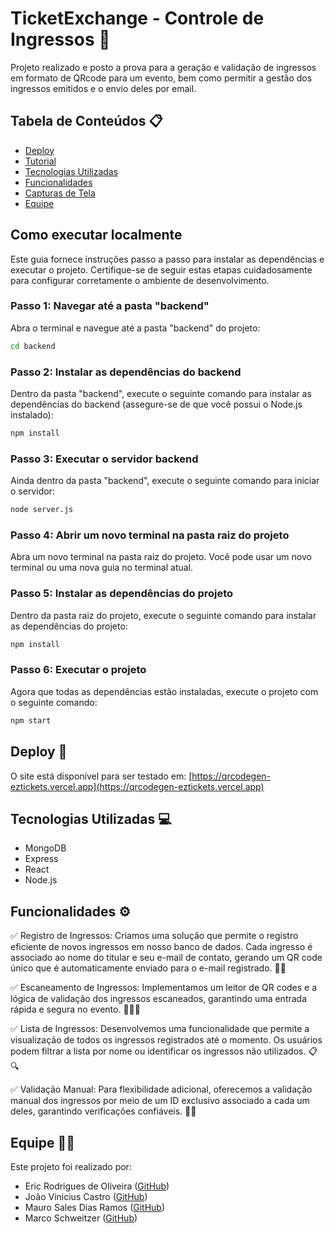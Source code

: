 # TicketExchange - Controle de Ingressos 🎫

Projeto realizado e posto a prova para a geração e validação de ingressos em formato de QRcode para um evento, bem como permitir a gestão dos ingressos emitidos e o envio deles por email.

## Tabela de Conteúdos 📋

- [Deploy](#deploy)
- [Tutorial](#como-executar-localmente)
- [Tecnologias Utilizadas](#tecnologias-utilizadas)
- [Funcionalidades](#funcionalidades)
- [Capturas de Tela](#capturas-de-tela)
- [Equipe](#equipe)

## Como executar localmente 

Este guia fornece instruções passo a passo para instalar as dependências e executar o projeto. Certifique-se de seguir estas etapas cuidadosamente para configurar corretamente o ambiente de desenvolvimento.

### Passo 1: Navegar até a pasta "backend"

Abra o terminal e navegue até a pasta "backend" do projeto:

```bash
cd backend
```

### Passo 2: Instalar as dependências do backend

Dentro da pasta "backend", execute o seguinte comando para instalar as dependências do backend (assegure-se de que você possui o Node.js instalado):

```bash
npm install
```


### Passo 3: Executar o servidor backend
Ainda dentro da pasta "backend", execute o seguinte comando para iniciar o servidor:

```bash
node server.js
```

### Passo 4: Abrir um novo terminal na pasta raiz do projeto
Abra um novo terminal na pasta raiz do projeto. Você pode usar um novo terminal ou uma nova guia no terminal atual.

### Passo 5: Instalar as dependências do projeto
Dentro da pasta raiz do projeto, execute o seguinte comando para instalar as dependências do projeto:

```bash
npm install
```

### Passo 6: Executar o projeto
Agora que todas as dependências estão instaladas, execute o projeto com o seguinte comando:

```bash
npm start
```

## Deploy 🚀

O site está disponível para ser testado em: [https://qrcodegen-eztickets.vercel.app](https://qrcodegen-eztickets.vercel.app)

## Tecnologias Utilizadas 💻

- MongoDB 
- Express 
- React 
- Node.js 

## Funcionalidades ⚙️

✅ Registro de Ingressos: Criamos uma solução que permite o registro eficiente de novos ingressos em nosso banco de dados. Cada ingresso é associado ao nome do titular e seu e-mail de contato, gerando um QR code único que é automaticamente enviado para o e-mail registrado. 📧🔐

✅ Escaneamento de Ingressos: Implementamos um leitor de QR codes e a lógica de validação dos ingressos escaneados, garantindo uma entrada rápida e segura no evento. 📱👮‍♂️

✅ Lista de Ingressos: Desenvolvemos uma funcionalidade que permite a visualização de todos os ingressos registrados até o momento. Os usuários podem filtrar a lista por nome ou identificar os ingressos não utilizados. 📋🔍

✅ Validação Manual: Para flexibilidade adicional, oferecemos a validação manual dos ingressos por meio de um ID exclusivo associado a cada um deles, garantindo verificações confiáveis. 🧾✅

## Equipe 👨‍💻

Este projeto foi realizado por:

- Eric Rodrigues de Oliveira ([GitHub](https://github.com/ericrodrigues00))
- João Vinicius Castro ([GitHub](https://github.com/akastroo))
- Mauro Sales Dias Ramos ([GitHub](https://github.com/maurosdr))
- Marco Schweitzer ([GitHub](https://github.com/MarcoSchwepps))
